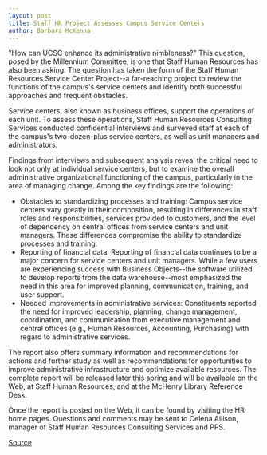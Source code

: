 ```yaml
---
layout: post
title: Staff HR Project Assesses Campus Service Centers
author: Barbara McKenna
---
```


"How can UCSC enhance its administrative nimbleness?" This question, posed by the Millennium Committee, is one that Staff Human Resources has also been asking. The question has taken the form of the Staff Human Resources Service Center Project--a far-reaching project to review the functions of the campus's service centers and identify both successful approaches and frequent obstacles.

Service centers, also known as business offices, support the operations of each unit. To assess these operations, Staff Human Resources Consulting Services conducted confidential interviews and surveyed staff at each of the campus's two-dozen-plus service centers, as well as unit managers and administrators.

Findings from interviews and subsequent analysis reveal the critical need to look not only at individual service centers, but to examine the overall administrative organizational functioning of the campus, particularly in the area of managing change. Among the key findings are the following:

* Obstacles to standardizing processes and training: Campus service centers vary greatly in their composition, resulting in differences in staff roles and responsibilities, services provided to customers, and the level of dependency on central offices from service centers and unit managers. These differences compromise the ability to standardize processes and training.
* Reporting of financial data: Reporting of financial data continues to be a major concern for service centers and unit managers. While a few users are experiencing success with Business Objects--the software utilized to develop reports from the data warehouse--most emphasized the need in this area for improved planning, communication, training, and user support.
* Needed improvements in administrative services: Constituents reported the need for improved leadership, planning, change management, coordination, and communication from executive management and central offices (e.g., Human Resources, Accounting, Purchasing) with regard to administrative services.

The report also offers summary information and recommendations for actions and further study as well as recommendations for opportunities to improve administrative infrastructure and optimize available resources. The complete report will be released later this spring and will be available on the Web, at Staff Human Resources, and at the McHenry Library Reference Desk.

Once the report is posted on the Web, it can be found by visiting the HR home pages. Questions and comments may be sent to Celena Allison, manager of Staff Human Resources Consulting Services and PPS.

[Source](http://www1.ucsc.edu/oncampus/currents/97-98/04-27/service.htm "Permalink to Service Center Project: 4/27/98")
